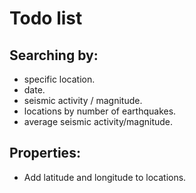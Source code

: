 # Todo list
## Searching by:
- specific location.
- date.
- seismic activity / magnitude. 
- locations by number of earthquakes.
- average seismic activity/magnitude.
## Properties:
- Add latitude and longitude to locations.